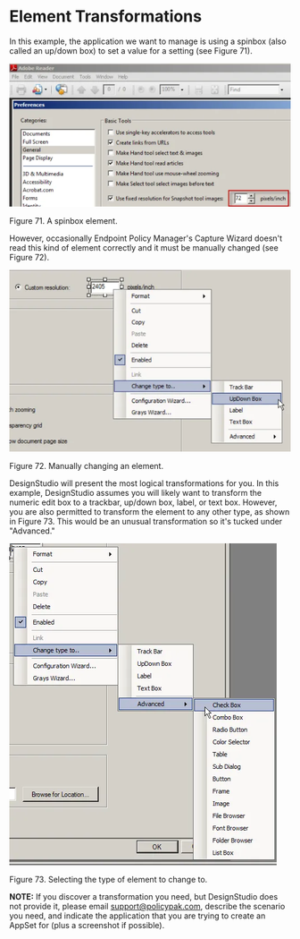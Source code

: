 # Element Transformations

In this example, the application we want to manage is using a spinbox (also called an up/down box)
to set a value for a setting (see Figure 71).

![crafting_the_user_interface_12_624x317](../../../../../../../static/img/product_docs/policypak/policypak/applicationsettings/designstudio/userinterface/manualedits/crafting_the_user_interface_12_624x317.webp)

Figure 71. A spinbox element.

However, occasionally Endpoint Policy Manager's Capture Wizard doesn't read this kind of element
correctly and it must be manually changed (see Figure 72).

![crafting_the_user_interface_13_624x403](../../../../../../../static/img/product_docs/policypak/policypak/applicationsettings/designstudio/userinterface/manualedits/crafting_the_user_interface_13_624x403.webp)

Figure 72. Manually changing an element.

DesignStudio will present the most logical transformations for you. In this example, DesignStudio
assumes you will likely want to transform the numeric edit box to a trackbar, up/down box, label, or
text box. However, you are also permitted to transform the element to any other type, as shown in
Figure 73. This would be an unusual transformation so it's tucked under "Advanced."

![crafting_the_user_interface_14](../../../../../../../static/img/product_docs/policypak/policypak/applicationsettings/designstudio/userinterface/manualedits/crafting_the_user_interface_14.webp)

Figure 73. Selecting the type of element to change to.

**NOTE:** If you discover a transformation you need, but DesignStudio does not provide it, please
email [support@policypak.com](mailto:support@policypak.com), describe the scenario you need, and
indicate the application that you are trying to create an AppSet for (plus a screenshot if
possible).
